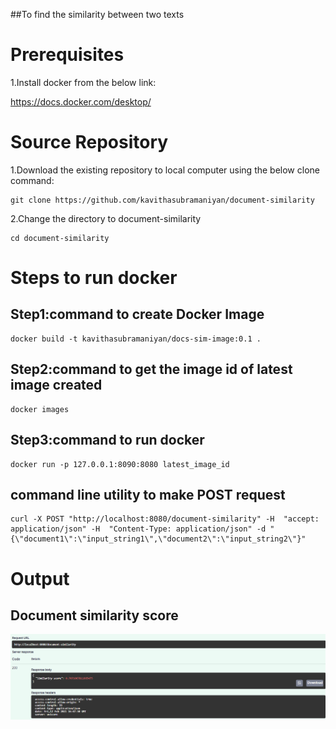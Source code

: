 ##To find the similarity between two texts
# Prerequisites
1.Install docker from the below link:

https://docs.docker.com/desktop/


# Source Repository
1.Download the existing repository to local computer using the below clone command:
```
git clone https://github.com/kavithasubramaniyan/document-similarity
```

2.Change the directory to document-similarity
```
cd document-similarity
```

# Steps to run docker
## Step1:command to create Docker Image
```
docker build -t kavithasubramaniyan/docs-sim-image:0.1 .
```

## Step2:command to get the image id of latest image created
```
docker images
```

## Step3:command to run docker
```
docker run -p 127.0.0.1:8090:8080 latest_image_id
```

## command line utility to make POST request
```
curl -X POST "http://localhost:8080/document-similarity" -H  "accept: application/json" -H  "Content-Type: application/json" -d "{\"document1\":\"input_string1\",\"document2\":\"input_string2\"}"
```

# Output 
## Document similarity score
![Document similarity score](images/document_similarity_score.PNG "Screenshot of output of two document comparison")





